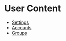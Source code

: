 # User Content

* [Settings]({%}&page=Help/settings)
* [Accounts]({%}&page=Help/accounts)
* [Groups]({%}&page=Help/groups)
